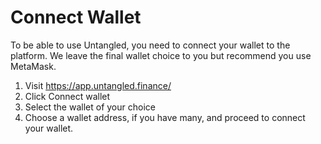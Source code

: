 # Connect Wallet

To be able to use Untangled, you need to connect your wallet to the platform. We leave the final wallet choice to you but recommend you use MetaMask.

1. Visit https://app.untangled.finance/
2. Click Connect wallet
3. Select the wallet of your choice
4. Choose a wallet address, if you have many, and proceed to connect your wallet.
